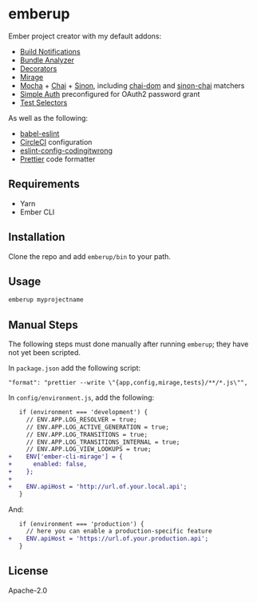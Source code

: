 # emberup

Ember project creator with my default addons:

- [Build Notifications][ember-cli-build-notifications]
- [Bundle Analyzer][ember-cli-bundle-analyzer]
- [Decorators][ember-decorators]
- [Mirage][ember-cli-mirage]
- [Mocha][ember-mocha] + [Chai][ember-cli-chai] + [Sinon][ember-sinon], including [chai-dom][chai-dom] and [sinon-chai][sinon-chai] matchers
- [Simple Auth][ember-simple-auth] preconfigured for OAuth2 password grant
- [Test Selectors][ember-test-selectors]

As well as the following:

- [babel-eslint][babel-eslint]
- [CircleCI][circleci] configuration
- [eslint-config-codingitwrong][eslint-config-codingitwrong]
- [Prettier][prettier] code formatter

## Requirements

- Yarn
- Ember CLI

## Installation

Clone the repo and add `emberup/bin` to your path.

## Usage

```bash
emberup myprojectname
```

## Manual Steps

The following steps must done manually after running `emberup`; they have not yet been scripted.

In `package.json` add the following script:

```
"format": "prettier --write \"{app,config,mirage,tests}/**/*.js\"",
```

In `config/environment.js`, add the following:

```diff
   if (environment === 'development') {
     // ENV.APP.LOG_RESOLVER = true;
     // ENV.APP.LOG_ACTIVE_GENERATION = true;
     // ENV.APP.LOG_TRANSITIONS = true;
     // ENV.APP.LOG_TRANSITIONS_INTERNAL = true;
     // ENV.APP.LOG_VIEW_LOOKUPS = true;
+    ENV['ember-cli-mirage'] = {
+      enabled: false,
+    };
+
+    ENV.apiHost = 'http://url.of.your.local.api';
   }
```

And:

```diff
   if (environment === 'production') {
     // here you can enable a production-specific feature
+    ENV.apiHost = 'https://url.of.your.production.api';
   }
```

## License

Apache-2.0

[babel-eslint]: https://github.com/babel/babel-eslint#babel-eslint---
[chai-dom]: https://github.com/nathanboktae/chai-dom
[circleci]: https://circleci.com/
[ember-cli-build-notifications]: https://github.com/pdud/ember-cli-build-notifications#readme
[ember-cli-bundle-analyzer]: https://github.com/kaliber5/ember-cli-bundle-analyzer
[ember-cli-chai]: https://github.com/ember-cli/ember-cli-chai#ember-cli-chai
[ember-cli-mirage]: https://ember-cli-mirage.com
[ember-mocha]: https://github.com/emberjs/ember-mocha
[ember-decorators]: https://ember-decorators.github.io/ember-decorators/docs/index.html
[ember-simple-auth]: http://ember-simple-auth.com/
[ember-sinon]: https://github.com/csantero/ember-sinon#ember-sinon
[ember-test-selectors]: https://github.com/simplabs/ember-test-selectors
[eslint-config-codingitwrong]: https://github.com/CodingItWrong/eslint-config-codingitwrong
[prettier]: https://prettier.io/
[sinon-chai]: https://github.com/domenic/sinon-chai#sinonjs-assertions-for-chai
